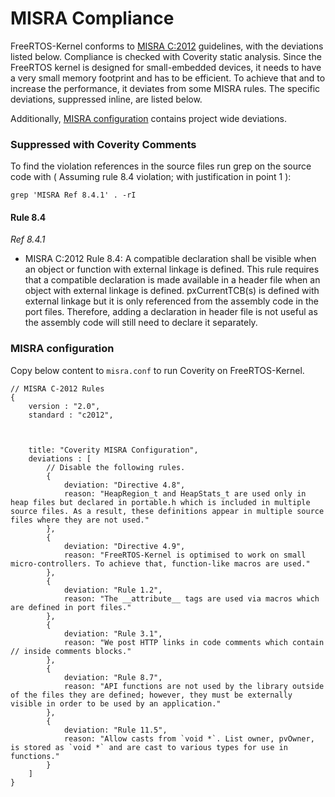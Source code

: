 # MISRA Compliance

FreeRTOS-Kernel conforms to [MISRA C:2012](https://www.misra.org.uk/misra-c)
guidelines, with the deviations listed below. Compliance is checked with
Coverity static analysis. Since the FreeRTOS kernel is designed for
small-embedded devices, it needs to have a very small memory footprint and
has to be efficient. To achieve that and to increase the performance, it
deviates from some MISRA rules. The specific deviations, suppressed inline,
are listed below.

Additionally, [MISRA configuration](#misra-configuration) contains project
wide deviations.

### Suppressed with Coverity Comments
To find the violation references in the source files run grep on the source code
with ( Assuming rule 8.4 violation; with justification in point 1 ):
```
grep 'MISRA Ref 8.4.1' . -rI
```

#### Rule 8.4

_Ref 8.4.1_

- MISRA C:2012 Rule 8.4: A compatible declaration shall be visible when an
        object or function with external linkage is defined.
        This rule requires that a compatible declaration is made available
        in a header file when an object with external linkage is defined.
        pxCurrentTCB(s) is defined with external linkage but it is only
        referenced from the assembly code in the port files. Therefore, adding
        a declaration in header file is not useful as the assembly code will
        still need to declare it separately.

### MISRA configuration

Copy below content to `misra.conf` to run Coverity on FreeRTOS-Kernel.

```
// MISRA C-2012 Rules
{
    version : "2.0",
    standard : "c2012",


    
    title: "Coverity MISRA Configuration",
    deviations : [
        // Disable the following rules.
        {
            deviation: "Directive 4.8",
            reason: "HeapRegion_t and HeapStats_t are used only in heap files but declared in portable.h which is included in multiple source files. As a result, these definitions appear in multiple source files where they are not used."
        },
        {
            deviation: "Directive 4.9",
            reason: "FreeRTOS-Kernel is optimised to work on small micro-controllers. To achieve that, function-like macros are used."
        },
        {
            deviation: "Rule 1.2",
            reason: "The __attribute__ tags are used via macros which are defined in port files."
        },
        {
            deviation: "Rule 3.1",
            reason: "We post HTTP links in code comments which contain // inside comments blocks."
        },
        {
            deviation: "Rule 8.7",
            reason: "API functions are not used by the library outside of the files they are defined; however, they must be externally visible in order to be used by an application."
        },
        {
            deviation: "Rule 11.5",
            reason: "Allow casts from `void *`. List owner, pvOwner, is stored as `void *` and are cast to various types for use in functions."
        }
    ]
}
```